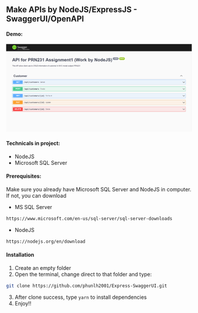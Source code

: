 ## Make APIs by NodeJS/ExpressJS - SwaggerUI/OpenAPI

#### Demo:
![image](./swagger-screen.png)

#### Technicals in project:
- NodeJS
- Microsoft SQL Server

#### Prerequisites:
Make sure you already have Microsoft SQL Server and NodeJS in computer. If not, you can download
- MS SQL Server
```sh
https://www.microsoft.com/en-us/sql-server/sql-server-downloads

```
- NodeJS
```sh
https://nodejs.org/en/download
```

#### Installation
1. Create an empty folder
2. Open the terminal, change direct to that folder and type:
```sh
git clone https://github.com/phunlh2001/Express-SwaggerUI.git
```
3. After clone success, type `yarn` to install dependencies
4. Enjoy!!